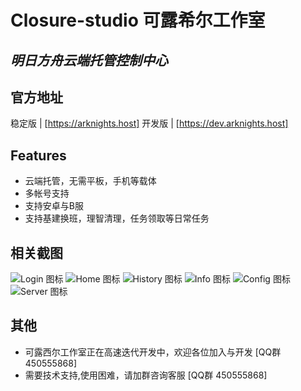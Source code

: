 # Closure-studio 可露希尔工作室
## _明日方舟云端托管控制中心_

## 官方地址
 稳定版 | [https://arknights.host]
 开发版 | [https://dev.arknights.host]
## Features

- 云端托管，无需平板，手机等载体
- 多帐号支持
- 支持安卓与B服
- 支持基建换班，理智清理，任务领取等日常任务

## 相关截图

![Login 图标](https://github.com/closure-studio/ReadMe/blob/main/Login.png "Login")
![Home 图标](https://github.com/closure-studio/ReadMe/blob/main/Home.jpg "Home")
![History 图标](https://github.com/closure-studio/ReadMe/blob/main/History.png "History")
![Info 图标](https://github.com/closure-studio/ReadMe/blob/main/Info.jpg "Info")
![Config 图标](https://github.com/closure-studio/ReadMe/blob/main/Config.jpg "Config")
![Server 图标](https://github.com/closure-studio/ReadMe/blob/main/Server.png "Server")
## 其他
 - 可露西尔工作室正在高速迭代开发中，欢迎各位加入与开发 [QQ群 450555868]
 - 需要技术支持,使用困难，请加群咨询客服 [QQ群 450555868]
